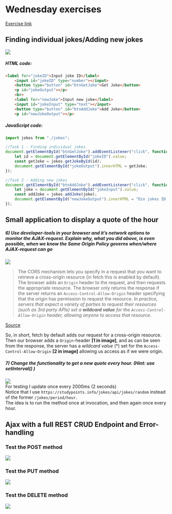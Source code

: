 # Wednesday exercises 
[Exercise link](https://docs.google.com/document/d/1_PkGqF-1MVt0sFDR90ARJlUhQ8DsyC4L12NI6E-iWMc/edit)  
## Finding individual jokes/Adding new jokes
![](https://i.imgur.com/qAwSZtu.png)  

##### HTML code:
```html
<label for="jokeID">Input joke ID</label>
    <input id="jokeID" type="number"></input>
    <button type="button" id="btnGetJoke">Get Joke</button>
    <p id="jokeOutput"></p>
    <br>
    <label for="newJoke">Input new joke</label>
    <input id="jokeInput" type="text"></input>
    <button type="button" id="btnAddJoke">Add Joke</button>
    <p id="newJokeOutput"></p>
```  

##### JavaScript code:  
```javascript
import jokes from "./jokes";

//Task 1 - Finding individual jokes
document.getElementById("btnGetJoke").addEventListener("click", function(){
    let id = document.getElementById("jokeID").value;
    const getJoke = jokes.getJokeById(id);
    document.getElementById("jokeOutput").innerHTML = getJoke;
});

//Task 2 - Adding new jokes
document.getElementById("btnAddJoke").addEventListener("click", function(){
    let joke = document.getElementById("jokeInput").value;
    const addJoke = jokes.addJoke(joke);
    document.getElementById("newJokeOutput").innerHTML = "Din jokes ID er: " + addJoke + " (husk minus 1 pga. 0-indekseret)";
});
```

## Small application to display a quote of the hour  
##### *6) Use developer-tools in your browser and it’s network options to monitor the AJAX-request. Explain why, what you did above, is even possible, when we know the Same Origin Policy governs when/where AJAX-request can go*  
![](https://i.imgur.com/2AzsRR3.png)  


>The CORS mechanism lets you specify in a request that you want to retrieve a cross-origin resource (in fetch this is enabled by default). The browser adds an `Origin` header to the request, and then requests the appropriate resource. The browser only returns the response if the server returns an `Access-Control-Allow-Origin` header specifying that the origin has permission to request the resource. *In practice, servers that expect a variety of parties to request their resources (such as 3rd party APIs) set a **wildcard value** for the `Access-Control-Allow-Origin` header, allowing anyone to access that resource.*  

[Source](https://developers.google.com/web/ilt/pwa/working-with-the-fetch-api)  

So, in short, fetch by default adds our request for a cross-origin resource. Then our browser adds a `Origin`-header **[1 in image]**, and as can be seen from the response, the server has a *wildcard value* (\*) set for the `Access-Control-Allow-Origin` **[2 in image]** allowing us access as if we were origin.

##### *7) Change the functionality to get a new quote every hour. (Hint: use setInterval() )*

![](https://i.imgur.com/Yh0tTWk.gif)  
For testing I update once every 2000ms (2 seconds)  
Notice that I use `https://studypoints.info/jokes/api/jokes/random` instead of the former `/jokes/period/hour`.  
The idea is to run the method once at invocation, and then again once every hour.  

## Ajax with a full REST CRUD Endpoint and Error-handling


### Test the POST method
![](https://i.imgur.com/urjbPOP.png)  

### Test the PUT method
![](https://i.imgur.com/pI28NRz.png)  

### Test the DELETE method
![](https://i.imgur.com/LR4wOdh.png)  

